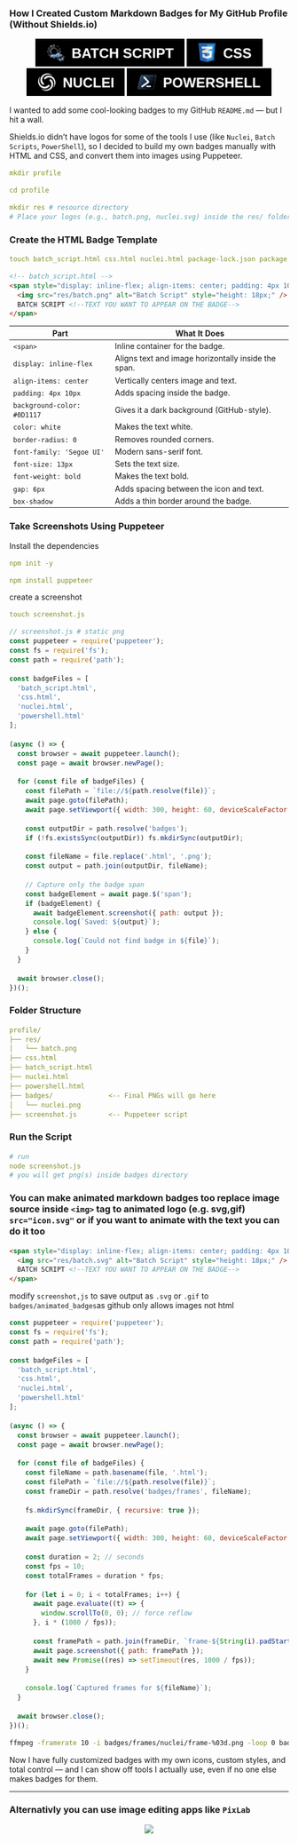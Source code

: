 ### How I Created Custom Markdown Badges for My GitHub Profile (Without Shields.io)

<div align="center">
  <img style="height: 50px;" src="badges/batch_script.png"/>
  <img style="height: 50px;" src="badges/css.png"/>
  <img style="height: 50px;" src="badges/nuclei.png"/>
  <img style="height: 50px;" src="badges/powershell.png"/>
</div>

I wanted to add some cool-looking badges to my GitHub `README.md` — but I hit a wall.

Shields.io didn’t have logos for some of the tools I use (like `Nuclei`, `Batch Scripts`, `PowerShell`), so I decided to build my own badges manually with HTML and CSS, and convert them into images using Puppeteer.

```yaml
mkdir profile
```
```yaml
cd profile
```
```yaml
mkdir res # resource directory 
# Place your logos (e.g., batch.png, nuclei.svg) inside the res/ folder.
```
### Create the HTML Badge Template
```yaml
touch batch_script.html css.html nuclei.html package-lock.json package.json powershell.html # create html files
```
```html
<!-- batch_script.html -->
<span style="display: inline-flex; align-items: center; padding: 4px 10px; background-color: #0D1117; color: white; border-radius: 0; font-family: 'Segoe UI', sans-serif; font-size: 13px; font-weight: bold; gap: 6px; box-shadow: 0 0 0 1px #30363D;">
  <img src="res/batch.png" alt="Batch Script" style="height: 18px;" /> <!--'res/batch.png' location of logo-->
  BATCH SCRIPT <!--TEXT YOU WANT TO APPEAR ON THE BADGE-->
</span>
```

| Part                        | What It Does                                        |
| --------------------------- | --------------------------------------------------- |
| `<span>`                    | Inline container for the badge.                     |
| `display: inline-flex`      | Aligns text and image horizontally inside the span. |
| `align-items: center`       | Vertically centers image and text.                  |
| `padding: 4px 10px`         | Adds spacing inside the badge.                      |
| `background-color: #0D1117` | Gives it a dark background (GitHub-style).          |
| `color: white`              | Makes the text white.                               |
| `border-radius: 0`          | Removes rounded corners.                            |
| `font-family: 'Segoe UI'`   | Modern sans-serif font.                             |
| `font-size: 13px`           | Sets the text size.                                 |
| `font-weight: bold`         | Makes the text bold.                                |
| `gap: 6px`                  | Adds spacing between the icon and text.             |
| `box-shadow`                | Adds a thin border around the badge.                |
### Take Screenshots Using Puppeteer
Install the dependencies 
```yaml
npm init -y
```
```yaml
npm install puppeteer
```
create a screenshot
```yaml
touch screenshot.js
```
```js
// screenshot.js # static png
const puppeteer = require('puppeteer');
const fs = require('fs');
const path = require('path');

const badgeFiles = [
  'batch_script.html',
  'css.html',
  'nuclei.html',
  'powershell.html'
];

(async () => {
  const browser = await puppeteer.launch();
  const page = await browser.newPage();

  for (const file of badgeFiles) {
    const filePath = `file://${path.resolve(file)}`;
    await page.goto(filePath);
    await page.setViewport({ width: 300, height: 60, deviceScaleFactor: 2 });

    const outputDir = path.resolve('badges');
    if (!fs.existsSync(outputDir)) fs.mkdirSync(outputDir);

    const fileName = file.replace('.html', '.png');
    const output = path.join(outputDir, fileName);

    // Capture only the badge span
    const badgeElement = await page.$('span');
    if (badgeElement) {
      await badgeElement.screenshot({ path: output });
      console.log(`Saved: ${output}`);
    } else {
      console.log(`Could not find badge in ${file}`);
    }
  }

  await browser.close();
})();
```
### Folder Structure
```yaml
profile/
├── res/
│   └── batch.png
├── css.html
├── batch_script.html
├── nuclei.html
├── powershell.html
├── badges/              <-- Final PNGs will go here
│   └── nuclei.png
├── screenshot.js        <-- Puppeteer script
```
### Run the Script
```yaml
# run
node screenshot.js
# you will get png(s) inside badges directory
```
### You can make animated markdown badges too replace image source inside `<img>` tag to animated logo (e.g. svg,gif) `src="icon.svg"` or if you want to animate with the text you can do it too

```html
<span style="display: inline-flex; align-items: center; padding: 4px 10px; background-color: #0D1117; color: white; border-radius: 0; font-family: 'Segoe UI', sans-serif; font-size: 13px; font-weight: bold; gap: 6px; box-shadow: 0 0 0 1px #30363D;">
  <img src="res/batch.svg" alt="Batch Script" style="height: 18px;" /> <!--'res/batch.png' location of logo-->
  BATCH SCRIPT <!--TEXT YOU WANT TO APPEAR ON THE BADGE-->
</span>
```

modify `screenshot,js` to save output as `.svg` or `.gif` to `badges/animated_badges`as github only allows images not html
```js
const puppeteer = require('puppeteer');
const fs = require('fs');
const path = require('path');

const badgeFiles = [
  'batch_script.html',
  'css.html',
  'nuclei.html',
  'powershell.html'
];

(async () => {
  const browser = await puppeteer.launch();
  const page = await browser.newPage();

  for (const file of badgeFiles) {
    const fileName = path.basename(file, '.html');
    const filePath = `file://${path.resolve(file)}`;
    const frameDir = path.resolve('badges/frames', fileName);

    fs.mkdirSync(frameDir, { recursive: true });

    await page.goto(filePath);
    await page.setViewport({ width: 300, height: 60, deviceScaleFactor: 2 });

    const duration = 2; // seconds
    const fps = 10;
    const totalFrames = duration * fps;

    for (let i = 0; i < totalFrames; i++) {
      await page.evaluate((t) => {
        window.scrollTo(0, 0); // force reflow
      }, i * (1000 / fps));

      const framePath = path.join(frameDir, `frame-${String(i).padStart(3, '0')}.png`);
      await page.screenshot({ path: framePath });
      await new Promise((res) => setTimeout(res, 1000 / fps));
    }

    console.log(`Captured frames for ${fileName}`);
  }

  await browser.close();
})();
```
```bash
ffmpeg -framerate 10 -i badges/frames/nuclei/frame-%03d.png -loop 0 badges/animated_badges/nuclei.gif
```

Now I have fully customized badges with my own icons, custom styles, and total control — and I can show off tools I actually use, even if no one else makes badges for them.

---

### Alternativly you can use image editing apps like `PixLab`
<div align="center"><img style="height: 500px;" src="https://github.com/user-attachments/assets/9d54807c-3182-4fe7-802d-9727b0c72bdc" /></div>


